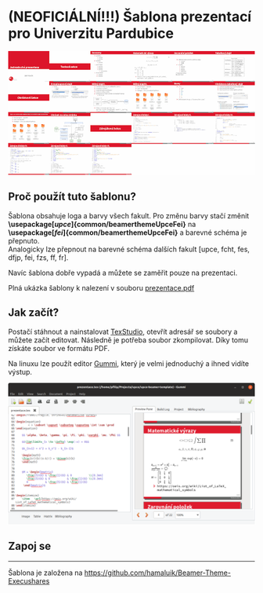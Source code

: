 # (NEOFICIÁLNÍ!!!) Šablona prezentací pro Univerzitu Pardubice 

[![Alt text](ukazka-front.jpg?raw=true "Title")](prezentace.pdf)

## Proč použít tuto šablonu?

Šablona obsahuje loga a barvy všech fakult. Pro změnu barvy stačí 
změnit **\usepackage[_upce_]{common/beamerthemeUpceFei}** 
na **\usepackage[_fei_]{common/beamerthemeUpceFei}** a barevné schéma je přepnuto.  
Analogicky lze přepnout na barevné schéma dalších fakult [upce, fcht, fes, dfjp, fei, fzs, ff, fr].


Navíc šablona dobře vypadá a můžete se zaměřit pouze na prezentaci.

Plná ukázka šablony k nalezení v souboru [prezentace.pdf](prezentace.pdf)


## Jak začít?

Postačí stáhnout a nainstalovat [TexStudio](https://www.texstudio.org/), otevřít adresář se soubory a můžete začít editovat.
Následně je potřeba soubor zkompilovat. Díky tomu získáte soubor ve formátu PDF.

Na linuxu lze použít editor [Gummi](gummi-editor.png), který je velmi jednoduchý a ihned vidíte výstup.

![Alt text](gummi-editor.png "Gummi editor")


## Zapoj se

---

Šablona je založena na https://github.com/hamaluik/Beamer-Theme-Execushares